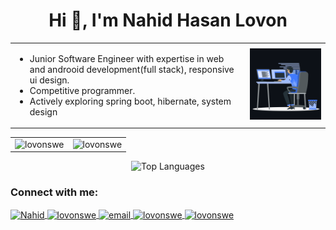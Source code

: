 <h1 align="center">Hi 👋, I'm Nahid Hasan Lovon</h1>

<div align="center">
  <table style="border-collapse: collapse; border: none;">
    <tr>
      <td style="border: none;">
        <ul align="left">
          <li>Junior Software Engineer with expertise in web and androoid development(full stack), responsive ui design.</li>
          <li>Competitive programmer.</li>
          <li>Actively exploring spring boot, hibernate, system design</li>
        </ul>
      </td>
      <td style="border: none;">
        <img src="https://github.com/kawchar85/kawchar85/blob/main/coding.gif?raw=true" alt="Coding" width="300" />
      </td>
    </tr>
  </table>
</div>

<table align="center">
  <tr>
    <td align="center">
      <img src="https://github-stats-one-phi.vercel.app/api?username=lovonswe&show_icons=true&hide_border=true&theme=tokyonight&rank_icon=percentile" alt="lovonswe" />
    </td>
    <td align="center">
      <img src="https://github-readme-streak-stats-zeta-ochre.vercel.app/?user=lovonswe&hide_border=true&theme=tokyonight" alt="lovonswe" />
    </td>
  </tr>
</table>


<p align="center">
  <img src="https://github-stats-one-phi.vercel.app/api/top-langs/?username=lovonswe&layout=compact&hide_border=true&theme=tokyonight&bg_color=00000000&langs_count=20&hide=css,tex" alt="Top Languages"/>
</p>


<h3 align="left">Connect with me:</h3>
<p align="left">
  <a href="https://www.facebook.com/profile.php?id=61563209206785" target="blank">
    <img align="center" src="https://raw.githubusercontent.com/rahuldkjain/github-profile-readme-generator/master/src/images/icons/Social/facebook.svg" alt="Nahid" height="30" width="40" />
  </a>
  <a href="https://www.linkedin.com/in/nahid-hasan-lovon-548580227/" target="blank">
    <img align="center" src="https://raw.githubusercontent.com/rahuldkjain/github-profile-readme-generator/master/src/images/icons/Social/linked-in-alt.svg" alt="lovonswe" height="30" width="40" />
  </a>
  <a href="mailto:nahidswe@gmail.com" target="blank">
<!--     <img align="center" src="https://cdn.jsdelivr.net/npm/simple-icons@3.0.1/icons/gmail.svg" alt="gmail" height="30" width="40" /> -->
    <img align="center" height="30" width="40" src="https://img.icons8.com/color/96/000000/gmail.png" alt="email"/>
  </a>
  <a href="https://codeforces.com/profile/nahidswe" target="blank">
    <img align="center" src="https://raw.githubusercontent.com/rahuldkjain/github-profile-readme-generator/master/src/images/icons/Social/codeforces.svg" alt="lovonswe" height="30" width="40" />
  </a>
  <a href="https://www.codechef.com/users/nahids" target="blank">
    <img align="center" src="https://cdn.jsdelivr.net/npm/simple-icons@3.1.0/icons/codechef.svg" alt="lovonswe" height="30" width="40" />
  </a>
<!--   <a href="https://www.leetcode.com/" target="blank">
    <img align="center" src="https://raw.githubusercontent.com/rahuldkjain/github-profile-readme-generator/master/src/images/icons/Social/leet-code.svg" alt="lovonswe" height="30" width="40" />
  </a> -->
</p>
